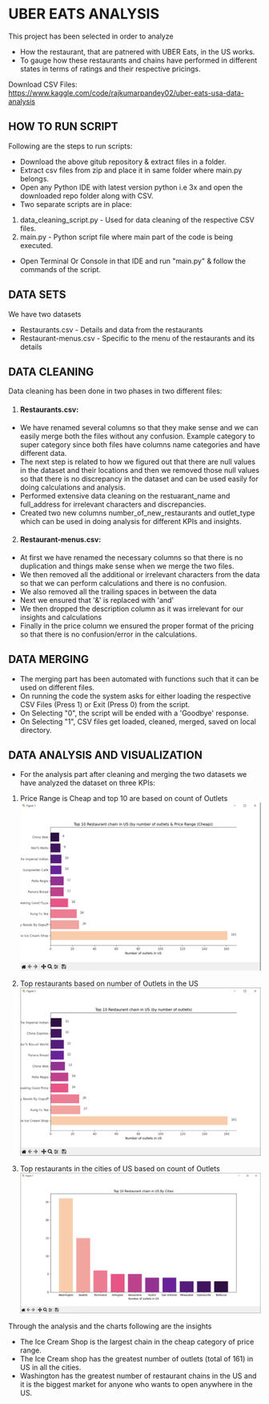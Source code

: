 # UBER EATS ANALYSIS

This project has been selected in order to analyze 
- How the restaurant, that are patnered with UBER Eats, in the US works. 
- To gauge how these restaurants and chains have performed in different states in terms of ratings and their respective pricings.

Download CSV Files: https://www.kaggle.com/code/rajkumarpandey02/uber-eats-usa-data-analysis

## HOW TO RUN SCRIPT
Following are the steps to run scripts:
- Download the above gitub repository & extract files in a folder.
- Extract csv files from zip and place it in same folder where main.py belongs.
- Open any Python IDE with latest version python i.e 3x and open the downloaded repo folder along with CSV.
- Two separate scripts are in place: 
1. data_cleaning_script.py - Used for data cleaning of the respective CSV files.
2. main.py - Python script file where main part of the code is being executed.   
- Open Terminal Or Console in that IDE and run "main.py" & follow the commands of the script.

## DATA SETS

We have two datasets 
- Restaurants.csv - Details and data from the restaurants 
- Restaurant-menus.csv - Specific to the menu of the restaurants and its details

## DATA CLEANING
Data cleaning has been done in two phases in two different files:

1. #### Restaurants.csv:

- We have renamed several columns so that they make sense and we can easily merge both the files without any confusion. 
Example category to super category since both files have columns name categories and have different data.
- The next step is related to how we figured out that there are null values in the dataset and their locations and then we removed those null values so that there is no discrepancy in the dataset and can be used easily for doing calculations and analysis.
- Performed extensive data cleaning on the restuarant_name and full_address for irrelevant characters and discrepancies.
- Created two new columns number_of_new_restaurants and outlet_type which can be used in doing analysis for different KPIs and insights.

2. #### Restaurant-menus.csv:

- At first we have renamed the necessary columns so that there is no duplication and things make sense  when we merge the two files.
- We then removed all the additional or irrelevant characters from the data so that we can perform calculations and there is no confusion. 
- We also removed all the trailing spaces in between the data
- Next we ensured that '&' is replaced with 'and'
- We then dropped the description column as it was irrelevant for our insights and calculations
- Finally in the price column we ensured the proper format of the pricing so that there is no confusion/error in the calculations.

## DATA MERGING

- The merging part has been automated with functions such that it can be used on different files. 
- On running the code the system asks for either loading the respective CSV Files (Press 1) or Exit (Press 0) from the script. 
- On Selecting "0", the script will be ended with a 'Goodbye' response. 
- On Selecting "1", CSV files get loaded, cleaned, merged, saved on local directory. 

## DATA ANALYSIS AND VISUALIZATION

- For the analysis part after cleaning and merging the two datasets we have analyzed the dataset on three KPIs: 

1. Price Range is Cheap and top 10 are based on count of Outlets
![Top 10 restaurant Chains in US by price range Cheap](https://github.com/MWaleedNasir/KSBL-Project/blob/main/Data_Visualization_1.png)

2. Top restaurants based on number of Outlets in the US
![Top 10 restaurant Chains in US by # of outlets](https://github.com/MWaleedNasir/KSBL-Project/blob/main/Data_Visualization_2.png)

3. Top restaurants in the cities of US based on count of Outlets
![Top 10 restaurant Chains in US by Cities](https://github.com/MWaleedNasir/KSBL-Project/blob/main/Data_Visualization_3.png)

Through the analysis and the charts following are the insights
- The Ice Cream Shop is the largest chain in the cheap category of price range. 
- The Ice Cream shop has the greatest number of outlets (total of 161) in US in all the cities. 
- Washington has the greatest number of restaurant chains in the US and it is the biggest market for anyone who wants to open anywhere in the US.  